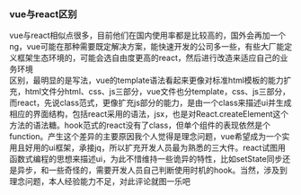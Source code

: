 ### vue与react区别
vue与react相似点很多，目前他们在国内使用率都是比较高的，国外会再加一个ng，vue可能在那种需要既定解决方案，能快速开发的公司多一些，有些大厂能定义框架生态环境的，可能会选自由度更高的react，然后进行改造来适应自己的业务环境   
区别，最明显的是写法，vue的template语法看起来更像对标准html模板的能力扩充，html文件分html、css、js三部分，vue文件也分template，css、js三部分，而react，先说class范式，更像扩充js部分的能力，是由一个class来描述ui并生成相应的界面结构，包括react采用的语法，jsx，也是对React.createElement这个方法的语法糖。hook范式的react没有了class，但单个组件的表现依然是个function。产生这个差异的主要原因我个人觉得是理念问题，vue希望成为一个实用且好用的ui框架，承接jq，所以扩充开发人员最为熟悉的三大件。react试图用函数式编程的思想来描述ui，为此不惜维持一些诡异的特性，比如setState同步还是异步，和一些奇怪的，需要开发人员自己判断使用时机的hook。当然，涉及到理念问题，本人经验能力不足，对此评论就图一乐吧
